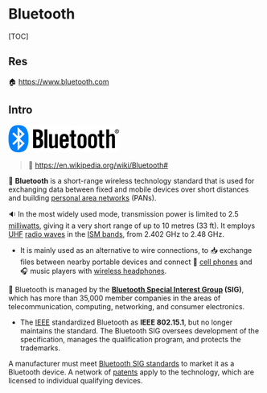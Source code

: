 # Bluetooth

[TOC]



## Res
🏠 https://www.bluetooth.com



## Intro

![](../../../../../../../Assets/Pics/220px-BluetoothLogo.svg.png)


> 🔗 https://en.wikipedia.org/wiki/Bluetooth#

🐒 **Bluetooth** is a short-range wireless technology standard that is used for exchanging data between fixed and mobile devices over short distances and building [personal area networks](https://en.wikipedia.org/wiki/Personal_area_network) (PANs).

🔉 In the most widely used mode, transmission power is limited to 2.5 [milliwatts](https://en.wikipedia.org/wiki/Milliwatt), giving it a very short range of up to 10 metres (33 ft). It employs [UHF](https://en.wikipedia.org/wiki/Ultra_high_frequency) [radio waves](https://en.wikipedia.org/wiki/Radio_wave) in the [ISM bands](https://en.wikipedia.org/wiki/ISM_band), from 2.402 GHz to 2.48 GHz. 

- It is mainly used as an alternative to wire connections, to 📥 exchange files between nearby portable devices and connect 📲  [cell phones](https://en.wikipedia.org/wiki/Cell_phone) and 🎧 music players with [wireless headphones](https://en.wikipedia.org/wiki/Wireless_headphone). 

🏢 Bluetooth is managed by the **[Bluetooth Special Interest Group](https://en.wikipedia.org/wiki/Bluetooth_Special_Interest_Group) (SIG)**, which has more than 35,000 member companies in the areas of telecommunication, computing, networking, and consumer electronics.

- The [IEEE](https://en.wikipedia.org/wiki/Institute_of_Electrical_and_Electronics_Engineers) standardized Bluetooth as **IEEE 802.15.1**, but no longer maintains the standard. The Bluetooth SIG oversees development of the specification, manages the qualification program, and protects the trademarks.

 A manufacturer must meet [Bluetooth SIG standards](https://en.wikipedia.org/wiki/Bluetooth_Special_Interest_Group#Qualification) to market it as a Bluetooth device. A network of [patents](https://en.wikipedia.org/wiki/Patent) apply to the technology, which are licensed to individual qualifying devices.



